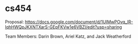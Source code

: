 # cs454

Proposal: https://docs.google.com/document/d/1UIMwPOvq_IR-lqhHWQpJKXNTXarS-GEpFKVw1e6VBZI/edit?usp=sharing

Team Members: Darin Brown, Ariel Katz, and Jack Weatherford
